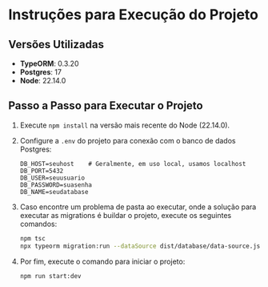 
# Instruções para Execução do Projeto

## Versões Utilizadas

- **TypeORM**: 0.3.20
- **Postgres**: 17
- **Node**: 22.14.0

## Passo a Passo para Executar o Projeto

1. Execute `npm install` na versão mais recente do Node (22.14.0).

2. Configure a `.env` do projeto para conexão com o banco de dados Postgres:

   ```env
   DB_HOST=seuhost    # Geralmente, em uso local, usamos localhost
   DB_PORT=5432
   DB_USER=seuusuario
   DB_PASSWORD=suasenha
   DB_NAME=seudatabase
   ```

3. Caso encontre um problema de pasta ao executar, onde a solução para executar as migrations é buildar o projeto, execute os seguintes comandos:

   ```bash
   npm tsc
   npx typeorm migration:run --dataSource dist/database/data-source.js
   ```

4. Por fim, execute o comando para iniciar o projeto:

   ```bash
   npm run start:dev
   ```
